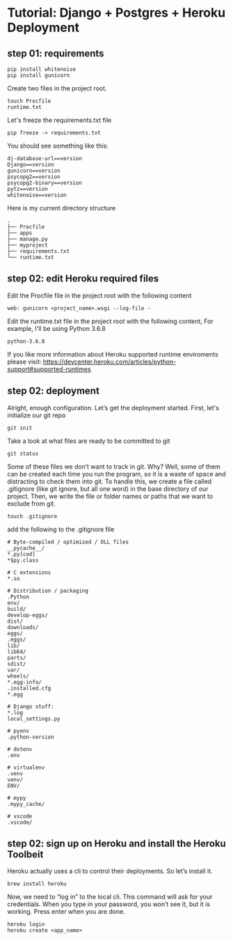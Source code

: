 # Tutorial: Django + Postgres + Heroku Deployment


## step 01: requirements
```
pip install whitenoise
pip install gunicorn
```
Create two files in the project root.
```
touch Procfile
runtime.txt
```
Let's freeze the requirements.txt file
```
pip freeze -> requirements.txt
```
You should see something like this:
```
dj-database-url==version
Django==version
gunicorn==version
psycopg2==version
psycopg2-binary==version
pytz==version
whitenoise==version
```

Here is my current directory structure
```
.
├── Procfile
├── apps
├── manage.py
├── myproject
├── requirements.txt
└── runtime.txt
```

## step 02: edit Heroku required files
Edit the Procfile file in the project root with the following content
```
web: gunicorn <project_name>.wsgi --log-file -
```
Edit the runtime.txt file in the project root with the following content, For example, I'll be using Python 3.6.8
```
python-3.6.8
```
If you like more information about Heroku supported runtime enviroments please visit: https://devcenter.heroku.com/articles/python-support#supported-runtimes






## step 02: deployment
Alright, enough configuration. Let’s get the deployment started. First, let's initialize our git repo
```
git init
```
Take a look at what files are ready to be committed to git
```
git status
```
Some of these files we don’t want to track in git. Why? Well, some of them can be created each time you run the program, so it is a waste of space and distracting to check them into git. To handle this, we create a file called .gitignore (like git ignore, but all one word) in the base directory of our project. Then, we write the file or folder names or paths that we want to exclude from git.
```
touch .gitignore
```
add the following to the .gitignore file
```
# Byte-compiled / optimized / DLL files
__pycache__/
*.py[cod]
*$py.class

# C extensions
*.so

# Distribution / packaging
.Python
env/
build/
develop-eggs/
dist/
downloads/
eggs/
.eggs/
lib/
lib64/
parts/
sdist/
var/
wheels/
*.egg-info/
.installed.cfg
*.egg

# Django stuff:
*.log
local_settings.py

# pyenv
.python-version

# dotenv
.env

# virtualenv
.venv
venv/
ENV/

# mypy
.mypy_cache/

# vscode
.vscode/
```



## step 02: sign up on Heroku and install the Heroku Toolbeit
Heroku actually uses a cli to control their deployments. So let’s install it.
```
brew install heroku
```
Now, we need to “log in” to the local cli. This command will ask for your credentials. When you type in your password, you won’t see it, but it is working. Press enter when you are done.

```
heroku login
heroku create <app_name>
```


